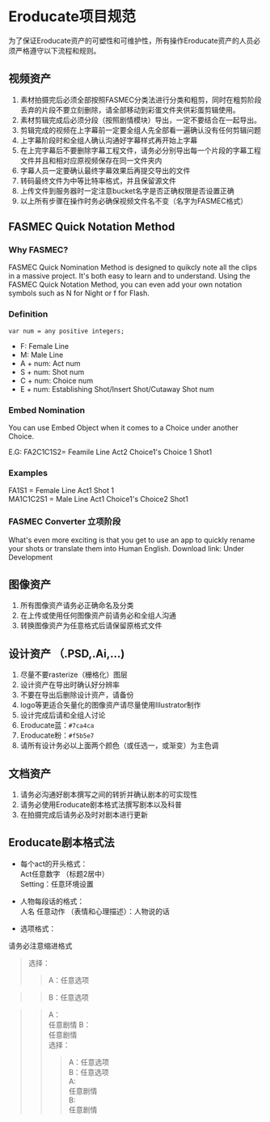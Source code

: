 # Eroducate项目规范

为了保证Eroducate资产的可塑性和可维护性，所有操作Eroducate资产的人员必须严格遵守以下流程和规则。

## 视频资产
1. 素材拍摄完后必须全部按照FASMEC分类法进行分类和粗剪，同时在粗剪阶段丢弃的片段不要立刻删除，请全部移动到彩蛋文件夹供彩蛋剪辑使用。
2. 素材剪辑完成后必须分段（按照剧情模块）导出，一定不要结合在一起导出。
3. 剪辑完成的视频在上字幕前一定要全组人先全部看一遍确认没有任何剪辑问题
4. 上字幕阶段时和全组人确认沟通好字幕样式再开始上字幕
5. 在上完字幕后不要删除字幕工程文件，请务必分别导出每一个片段的字幕工程文件并且和相对应原视频保存在同一文件夹内
6. 字幕人员一定要确认最终字幕效果后再提交导出的文件
7. 转码最终文件为中等比特率格式，并且保留源文件
8. 上传文件到服务器时一定注意bucket名字是否正确权限是否设置正确
9. 以上所有步骤在操作时务必确保视频文件名不变（名字为FASMEC格式）

## FASMEC Quick Notation Method
### Why FASMEC?
FASMEC Quick Nomination Method is designed to quikcly note all the clips in a massive project. It's both easy to learn and to understand. Using the FASMEC Quick Notation Method, you can even add your own notation symbols such as N for Night or f for Flash.
### Definition
``` var num = any positive integers; ```
 * F: Female Line 
 * M: Male Line 
 * A + num: Act num 
 * S + num: Shot num 
 * C + num: Choice num 
 * E + num: Establishing Shot/Insert Shot/Cutaway Shot num
### Embed Nomination
You can use Embed Object when it comes to a Choice under another Choice.  

E.G: FA2C1C1S2= Feamile Line Act2 Choice1's Choice 1 Shot1
### Examples
FA1S1 = Female Line Act1 Shot 1  
MA1C1C2S1 = Male Line Act1 Choice1's Choice2 Shot1
### FASMEC Converter 立项阶段
What's even more exciting is that you get to use an app to quickly rename your shots or translate them into Human English.
Download link: Under Development

## 图像资产
1. 所有图像资产请务必正确命名及分类
2. 在上传或使用任何图像资产前请务必和全组人沟通
3. 转换图像资产为任意格式后请保留原格式文件

## 设计资产 （.PSD,.Ai,...)
1. 尽量不要rasterize（栅格化）图层
2. 设计资产在导出时确认好分辨率
3. 不要在导出后删除设计资产，请备份
4. logo等更适合矢量化的图像资产请尽量使用Illustrator制作
5. 设计完成后请和全组人讨论
6. Eroducate蓝：```#7ca4ca ```
7. Eroducate粉：```#f5b5e7```
8. 请所有设计务必以上面两个颜色（或任选一，或渐变）为主色调

## 文档资产
1. 请务必沟通好剧本撰写之间的转折并确认剧本的可实现性
2. 请务必使用Eroducate剧本格式法撰写剧本以及科普
3. 在拍摄完成后请务必及时对剧本进行更新

## Eroducate剧本格式法
- 每个act的开头格式：  
Act任意数字 （标题2居中）  
Setting：任意环境设置

- 人物每段话的格式：  
人名 任意动作 （表情和心理描述）：人物说的话

- 选项格式：

请务必注意缩进格式

>选择：
   >>A：任意选项  

   >>B：任意选项

>>A：  
任意剧情
>>B：  
任意剧情  
选择：
>>> A：任意选项  
>>> B：任意选项  
>>> A:  
>>> 任意剧情  
>>> B:  
>>> 任意剧情
